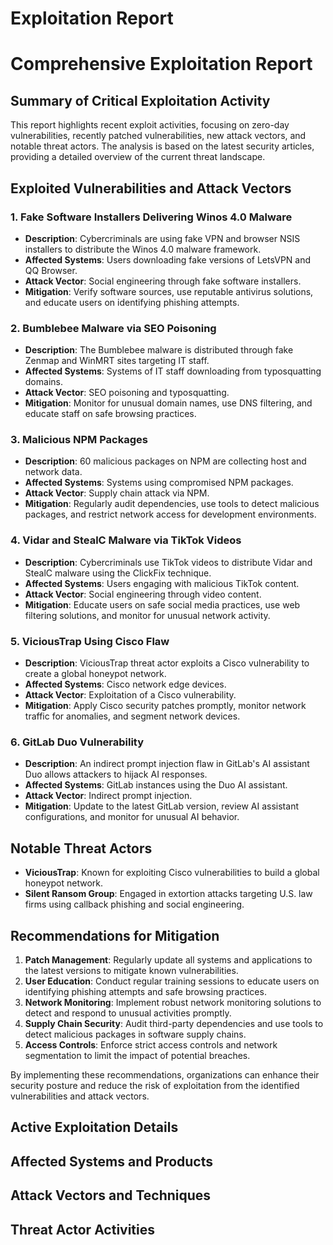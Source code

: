 # Exploitation Report

# Comprehensive Exploitation Report

## Summary of Critical Exploitation Activity

This report highlights recent exploit activities, focusing on zero-day vulnerabilities, recently patched vulnerabilities, new attack vectors, and notable threat actors. The analysis is based on the latest security articles, providing a detailed overview of the current threat landscape.

## Exploited Vulnerabilities and Attack Vectors

### 1. Fake Software Installers Delivering Winos 4.0 Malware
- **Description**: Cybercriminals are using fake VPN and browser NSIS installers to distribute the Winos 4.0 malware framework.
- **Affected Systems**: Users downloading fake versions of LetsVPN and QQ Browser.
- **Attack Vector**: Social engineering through fake software installers.
- **Mitigation**: Verify software sources, use reputable antivirus solutions, and educate users on identifying phishing attempts.

### 2. Bumblebee Malware via SEO Poisoning
- **Description**: The Bumblebee malware is distributed through fake Zenmap and WinMRT sites targeting IT staff.
- **Affected Systems**: Systems of IT staff downloading from typosquatting domains.
- **Attack Vector**: SEO poisoning and typosquatting.
- **Mitigation**: Monitor for unusual domain names, use DNS filtering, and educate staff on safe browsing practices.

### 3. Malicious NPM Packages
- **Description**: 60 malicious packages on NPM are collecting host and network data.
- **Affected Systems**: Systems using compromised NPM packages.
- **Attack Vector**: Supply chain attack via NPM.
- **Mitigation**: Regularly audit dependencies, use tools to detect malicious packages, and restrict network access for development environments.

### 4. Vidar and StealC Malware via TikTok Videos
- **Description**: Cybercriminals use TikTok videos to distribute Vidar and StealC malware using the ClickFix technique.
- **Affected Systems**: Users engaging with malicious TikTok content.
- **Attack Vector**: Social engineering through video content.
- **Mitigation**: Educate users on safe social media practices, use web filtering solutions, and monitor for unusual network activity.

### 5. ViciousTrap Using Cisco Flaw
- **Description**: ViciousTrap threat actor exploits a Cisco vulnerability to create a global honeypot network.
- **Affected Systems**: Cisco network edge devices.
- **Attack Vector**: Exploitation of a Cisco vulnerability.
- **Mitigation**: Apply Cisco security patches promptly, monitor network traffic for anomalies, and segment network devices.

### 6. GitLab Duo Vulnerability
- **Description**: An indirect prompt injection flaw in GitLab's AI assistant Duo allows attackers to hijack AI responses.
- **Affected Systems**: GitLab instances using the Duo AI assistant.
- **Attack Vector**: Indirect prompt injection.
- **Mitigation**: Update to the latest GitLab version, review AI assistant configurations, and monitor for unusual AI behavior.

## Notable Threat Actors

- **ViciousTrap**: Known for exploiting Cisco vulnerabilities to build a global honeypot network.
- **Silent Ransom Group**: Engaged in extortion attacks targeting U.S. law firms using callback phishing and social engineering.

## Recommendations for Mitigation

1. **Patch Management**: Regularly update all systems and applications to the latest versions to mitigate known vulnerabilities.
2. **User Education**: Conduct regular training sessions to educate users on identifying phishing attempts and safe browsing practices.
3. **Network Monitoring**: Implement robust network monitoring solutions to detect and respond to unusual activities promptly.
4. **Supply Chain Security**: Audit third-party dependencies and use tools to detect malicious packages in software supply chains.
5. **Access Controls**: Enforce strict access controls and network segmentation to limit the impact of potential breaches.

By implementing these recommendations, organizations can enhance their security posture and reduce the risk of exploitation from the identified vulnerabilities and attack vectors.

## Active Exploitation Details



## Affected Systems and Products



## Attack Vectors and Techniques



## Threat Actor Activities

 